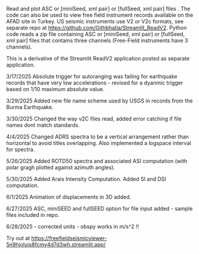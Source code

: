 Read and plot ASC or [miniSeed, xml pair] or [fullSeed, xml pair] files . The code can also be used to view free field instrument records available on the AFAD site in Turkey. US seismic instruments use V2 or V2c formats, see separate repo at https://github.com/Githbhatia/Streamlit_ReadV2. Python code reads a zip file containing ASC or [miniSeed, xml pair] or [fullSeed, xml pair]  files that contains three channels (Free-Field instruments have 3 channels).

This is a derivative of the Streamlit ReadV2 application posted as separate application.  

3/17/2025 Absolute trigger for autoranging was failing for earthquake records that have very low accelerations - revised for a dyanmic trigger based on 1/10 maximum absolute value.

3/29/2025 Added new file name scheme used by USGS in records from the Burma Earthquake.

3/30/2025 Changed the way v2C files read, added error catching if file names dont match standards.

4/4/2025 Changed ADRS spectra to be a vertical arrangement rather than horizontal to avoid titles overlapping.  Also implemented a logspace interval for spectra.

5/26/2025 Added ROTD50 spectra and associated ASI computation (with polar gragh plotted against azimuth angles).

5/30/2025 Added Arais Intensity Computation.   Added SI and DSI computation.

6/1/2025 Animation of displacements in 3D added.

6/27/2025 ASC, miniSEED and fullSEED option for file input added - sample files included in repo.

6/28/2025 - corrected units - obspy works in m/s^2 !!

Try out at https://freefieldseismicviewer-5n9hjoluis8fcmy4d7d3wh.streamlit.app/
